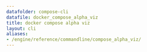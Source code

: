 ```yaml
---
datafolder: compose-cli
datafile: docker_compose_alpha_viz
title: docker compose alpha viz
layout: cli
aliases:
- /engine/reference/commandline/compose_alpha_viz/
---
```


<!--
Sorry, but the contents of this page are automatically generated from
Docker's source code. If you want to suggest a change to the text that appears
here, you'll need to find the string by searching this repo:
https://github.com/docker/compose
-->
